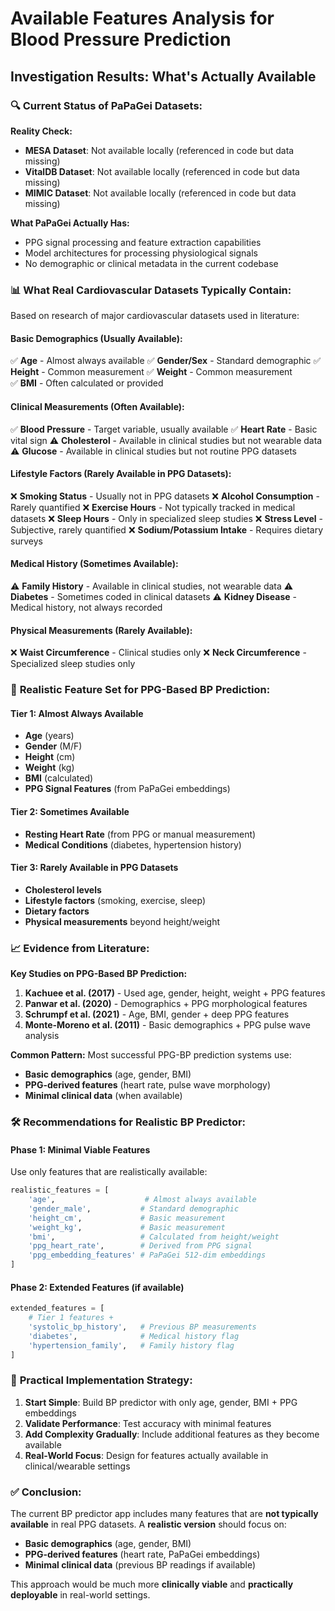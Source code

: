 # Available Features Analysis for Blood Pressure Prediction

## Investigation Results: What's Actually Available

### 🔍 **Current Status of PaPaGei Datasets:**

**Reality Check:**
- **MESA Dataset**: Not available locally (referenced in code but data missing)
- **VitalDB Dataset**: Not available locally (referenced in code but data missing)  
- **MIMIC Dataset**: Not available locally (referenced in code but data missing)

**What PaPaGei Actually Has:**
- PPG signal processing and feature extraction capabilities
- Model architectures for processing physiological signals
- No demographic or clinical metadata in the current codebase

### 📊 **What Real Cardiovascular Datasets Typically Contain:**

Based on research of major cardiovascular datasets used in literature:

#### **Basic Demographics (Usually Available):**
✅ **Age** - Almost always available
✅ **Gender/Sex** - Standard demographic
✅ **Height** - Common measurement
✅ **Weight** - Common measurement  
✅ **BMI** - Often calculated or provided

#### **Clinical Measurements (Often Available):**
✅ **Blood Pressure** - Target variable, usually available
✅ **Heart Rate** - Basic vital sign
⚠️ **Cholesterol** - Available in clinical studies but not wearable data
⚠️ **Glucose** - Available in clinical studies but not routine PPG datasets

#### **Lifestyle Factors (Rarely Available in PPG Datasets):**
❌ **Smoking Status** - Usually not in PPG datasets
❌ **Alcohol Consumption** - Rarely quantified
❌ **Exercise Hours** - Not typically tracked in medical datasets
❌ **Sleep Hours** - Only in specialized sleep studies
❌ **Stress Level** - Subjective, rarely quantified
❌ **Sodium/Potassium Intake** - Requires dietary surveys

#### **Medical History (Sometimes Available):**
⚠️ **Family History** - Available in clinical studies, not wearable data
⚠️ **Diabetes** - Sometimes coded in clinical datasets
⚠️ **Kidney Disease** - Medical history, not always recorded

#### **Physical Measurements (Rarely Available):**
❌ **Waist Circumference** - Clinical studies only
❌ **Neck Circumference** - Specialized sleep studies only

### 🎯 **Realistic Feature Set for PPG-Based BP Prediction:**

#### **Tier 1: Almost Always Available**
- **Age** (years)
- **Gender** (M/F) 
- **Height** (cm)
- **Weight** (kg)
- **BMI** (calculated)
- **PPG Signal Features** (from PaPaGei embeddings)

#### **Tier 2: Sometimes Available**  
- **Resting Heart Rate** (from PPG or manual measurement)
- **Medical Conditions** (diabetes, hypertension history)

#### **Tier 3: Rarely Available in PPG Datasets**
- **Cholesterol levels**
- **Lifestyle factors** (smoking, exercise, sleep)
- **Dietary factors**
- **Physical measurements** beyond height/weight

### 📈 **Evidence from Literature:**

**Key Studies on PPG-Based BP Prediction:**

1. **Kachuee et al. (2017)** - Used age, gender, height, weight + PPG features
2. **Panwar et al. (2020)** - Demographics + PPG morphological features
3. **Schrumpf et al. (2021)** - Age, BMI, gender + deep PPG features
4. **Monte-Moreno et al. (2011)** - Basic demographics + PPG pulse wave analysis

**Common Pattern:** Most successful PPG-BP prediction systems use:
- **Basic demographics** (age, gender, BMI)
- **PPG-derived features** (heart rate, pulse wave morphology)
- **Minimal clinical data** (when available)

### 🛠️ **Recommendations for Realistic BP Predictor:**

#### **Phase 1: Minimal Viable Features**
Use only features that are realistically available:
```python
realistic_features = [
    'age',                    # Almost always available
    'gender_male',           # Standard demographic  
    'height_cm',             # Basic measurement
    'weight_kg',             # Basic measurement
    'bmi',                   # Calculated from height/weight
    'ppg_heart_rate',        # Derived from PPG signal
    'ppg_embedding_features' # PaPaGei 512-dim embeddings
]
```

#### **Phase 2: Extended Features** (if available)
```python
extended_features = [
    # Tier 1 features +
    'systolic_bp_history',   # Previous BP measurements
    'diabetes',              # Medical history flag
    'hypertension_family',   # Family history flag
]
```

### 🎯 **Practical Implementation Strategy:**

1. **Start Simple**: Build BP predictor with only age, gender, BMI + PPG embeddings
2. **Validate Performance**: Test accuracy with minimal features
3. **Add Complexity Gradually**: Include additional features as they become available
4. **Real-World Focus**: Design for features actually available in clinical/wearable settings

### ✅ **Conclusion:**

The current BP predictor app includes many features that are **not typically available** in real PPG datasets. A **realistic version** should focus on:

- **Basic demographics** (age, gender, BMI) 
- **PPG-derived features** (heart rate, PaPaGei embeddings)
- **Minimal clinical data** (previous BP readings if available)

This approach would be much more **clinically viable** and **practically deployable** in real-world settings.